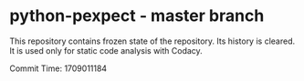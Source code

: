 # python-pexpect - master branch

This repository contains frozen state of the repository.
Its history is cleared. It is used only for static code
analysis with Codacy.

Commit Time: 1709011184